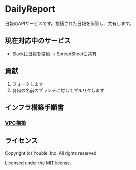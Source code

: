 # DailyReport

日報のAPIサービスです。投稿された日報を保管し、共有します。

## 現在対応中のサービス

* Slackに日報を投稿 → SpreadSheetに共有

## 貢献

1. フォークします
2. 各自の名前のブランチに対してプルリクします  

## インフラ構築手順書  

### [VPC構築](/doc/setup-of-VPC.md)

## ライセンス

Copyright (c) Youble, Inc. All rights reserved.

Licensed under the [MIT](LICENSE.txt) license.
